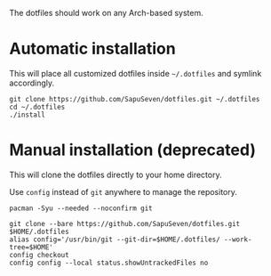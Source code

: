 The dotfiles should work on any Arch-based system.

# Automatic installation

This will place all customized dotfiles inside `~/.dotfiles` and symlink accordingly.

    git clone https://github.com/SapuSeven/dotfiles.git ~/.dotfiles
    cd ~/.dotfiles
    ./install


# Manual installation (deprecated)

This will clone the dotfiles directly to your home directory.

Use `config` instead of `git` anywhere to manage the repository.

    pacman -Syu --needed --noconfirm git

    git clone --bare https://github.com/SapuSeven/dotfiles.git $HOME/.dotfiles
    alias config='/usr/bin/git --git-dir=$HOME/.dotfiles/ --work-tree=$HOME'
    config checkout
    config config --local status.showUntrackedFiles no
    

